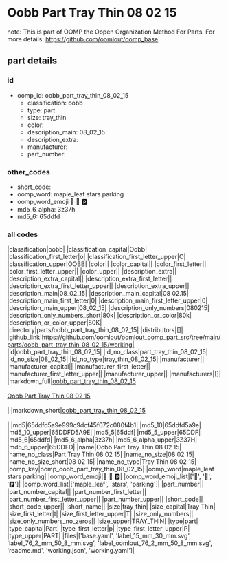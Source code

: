 # Oobb Part Tray Thin 08 02 15  

note: This is part of OOMP the Oopen Organization Method For Parts. For more details: https://github.com/oomlout/oomp_base

##  part details





### id
* oomp_id: oobb_part_tray_thin_08_02_15
  * classification: oobb
  * type: part
  * size: tray_thin
  * color: 
  * description_main: 08_02_15
  * description_extra: 
  * manufacturer: 
  * part_number: 

### other_codes
* short_code: 
* oomp_word: maple_leaf stars parking
* oomp_word_emoji :maple_leaf: :stars: :parking:
* md5_6_alpha: 3z37h
* md5_6: 65ddfd

### all codes 
|classification|oobb|
|classification_capital|Oobb|
|classification_first_letter|o|
|classification_first_letter_upper|O|
|classification_upper|OOBB|
|color||
|color_capital||
|color_first_letter||
|color_first_letter_upper||
|color_upper||
|description_extra||
|description_extra_capital||
|description_extra_first_letter||
|description_extra_first_letter_upper||
|description_extra_upper||
|description_main|08_02_15|
|description_main_capital|08 02.15|
|description_main_first_letter|0|
|description_main_first_letter_upper|0|
|description_main_upper|08_02_15|
|description_only_numbers|080215|
|description_only_numbers_short|80k|
|description_or_color|80k|
|description_or_color_upper|80K|
|directory|parts/oobb_part_tray_thin_08_02_15|
|distributors|[]|
|github_link|https://github.com/oomlout/oomlout_oomp_part_src/tree/main/parts/oobb_part_tray_thin_08_02_15/working|
|id|oobb_part_tray_thin_08_02_15|
|id_no_class|part_tray_thin_08_02_15|
|id_no_size|08_02_15|
|id_no_type|tray_thin_08_02_15|
|manufacturer||
|manufacturer_capital||
|manufacturer_first_letter||
|manufacturer_first_letter_upper||
|manufacturer_upper||
|manufacturers|[]|
|markdown_full|[oobb_part_tray_thin_08_02_15](https://github.com/oomlout/oomlout_oomp_part_src/tree/main/parts/oobb_part_tray_thin_08_02_15/working)<br>[](https://github.com/oomlout/oomlout_oomp_part_src/tree/main/parts/oobb_part_tray_thin_08_02_15/working)<br>[Oobb Part Tray Thin 08 02 15](https://github.com/oomlout/oomlout_oomp_part_src/tree/main/parts/oobb_part_tray_thin_08_02_15/working)<br><br>|
|markdown_short|[oobb_part_tray_thin_08_02_15](https://github.com/oomlout/oomlout_oomp_part_src/tree/main/parts/oobb_part_tray_thin_08_02_15/working)<br><br>|
|md5|65ddfd5a9e999c9dcf45f072c080f4b1|
|md5_10|65ddfd5a9e|
|md5_10_upper|65DDFD5A9E|
|md5_5|65ddf|
|md5_5_upper|65DDF|
|md5_6|65ddfd|
|md5_6_alpha|3z37h|
|md5_6_alpha_upper|3Z37H|
|md5_6_upper|65DDFD|
|name|Oobb Part Tray Thin 08 02 15|
|name_no_class|Part Tray Thin 08 02 15|
|name_no_size|08 02 15|
|name_no_size_short|08 02 15|
|name_no_type|Tray Thin 08 02 15|
|oomp_key|oomp_oobb_part_tray_thin_08_02_15|
|oomp_word|maple_leaf stars parking|
|oomp_word_emoji|:maple_leaf: :stars: :parking:|
|oomp_word_emoji_list|[':maple_leaf:', ':stars:', ':parking:']|
|oomp_word_list|['maple_leaf', 'stars', 'parking']|
|part_number||
|part_number_capital||
|part_number_first_letter||
|part_number_first_letter_upper||
|part_number_upper||
|short_code||
|short_code_upper||
|short_name||
|size|tray_thin|
|size_capital|Tray Thin|
|size_first_letter|t|
|size_first_letter_upper|T|
|size_only_numbers||
|size_only_numbers_no_zeros||
|size_upper|TRAY_THIN|
|type|part|
|type_capital|Part|
|type_first_letter|p|
|type_first_letter_upper|P|
|type_upper|PART|
|files|['base.yaml', 'label_15_mm_30_mm.svg', 'label_76_2_mm_50_8_mm.svg', 'label_oomlout_76_2_mm_50_8_mm.svg', 'readme.md', 'working.json', 'working.yaml']|
